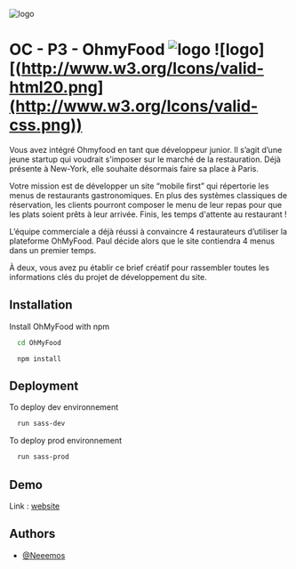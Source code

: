 ![logo](https://user.oc-static.com/upload/2022/06/22/16559011566667_FR_1117_P4_Banner-Ohmyfood.png)
# OC - P3 -  OhmyFood  ![logo](http://www.w3.org/Icons/valid-html20.png)  ![logo][(http://www.w3.org/Icons/valid-html20.png](http://www.w3.org/Icons/valid-css.png))

Vous avez intégré Ohmyfood en tant que développeur junior. Il s’agit d’une jeune startup qui voudrait s'imposer sur le marché de la restauration. Déjà présente à New-York, elle souhaite désormais faire sa place à Paris. 

Votre mission est de développer un site “mobile first” qui répertorie les menus de restaurants gastronomiques. En plus des systèmes classiques de réservation, les clients pourront composer le menu de leur repas pour que les plats soient prêts à leur arrivée. Finis, les temps d'attente au restaurant !

L’équipe commerciale a déjà réussi à convaincre 4 restaurateurs d’utiliser la plateforme OhMyFood. Paul décide alors que le site contiendra 4 menus dans un premier temps. 

À deux, vous avez pu établir ce brief créatif pour rassembler toutes les informations clés du projet de développement du site.


## Installation 

Install OhMyFood with npm

```bash
  cd OhMyFood
```
    
      npm install
## Deployment

To deploy dev environnement

```bash
  run sass-dev
```

To deploy prod environnement

```bash
  run sass-prod
```
## Demo
Link : [website](https://neeemos.github.io/OhMyFood/)
## Authors

- [@Neeemos](https://github.com/Neeemos)

